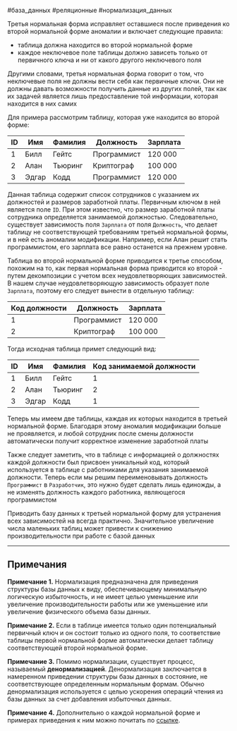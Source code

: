 #база_данных #реляционные #нормализация_данных 

Третья нормальная форма исправляет оставшиеся после приведения ко второй нормальной форме аномалии и включает следующие правила:
- таблица должна находится во второй нормальной форме
- каждое неключевое поле таблицы должно зависеть только от первичного ключа и ни от какого другого неключевого поля

Другими словами, третья нормальная форма говорит о том, что неключевые поля не должны вести себя как первичные ключи. Они не должны давать возможности получить данные из других полей, так как их задачей является лишь предоставление той информации, которая находится в них самих

Для примера рассмотрим таблицу, которая уже находится во второй форме:

| **ID** | **Имя** | **Фамилия** | **Должность** | **Зарплата** |
| ------ | ------- | ----------- | ------------- | ------------ |
| 1      | Билл    | Гейтс       | Программист   | 120 000      |
| 2      | Алан    | Тьюринг     | Криптограф    | 100 000      |
| 3      | Эдгар   | Кодд        | Программист   | 120 000      |
Данная таблица содержит список сотрудников с указанием их должностей и размеров заработной платы. Первичным ключом в ней является поле `ID`. При этом известно, что размер заработной платы сотрудника определяется занимаемой должностью. Следовательно, существует зависимость поля `Зарплата` от поля `Должность`, что делает таблицу не соответствующей требованиям третьей нормальной формы, и в ней есть аномалии модификации. Например, если Алан решит стать программистом, его зарплата все равно останется на прежнем уровне.

Таблица во второй нормальной форме приводится к третье способом, похожим на то, как первая нормальная форма приводится ко второй - путем декомпозиции с учетом всех неудовлетворяющих зависимостей. В нашем случае неудовлетворяющую зависимость образует поле `Зарплата`, поэтому его следует вынести в отдельную таблицу:

| **Код должности** | **Должность** | **Зарплата** |
| ----------------- | ------------- | ------------ |
| 1                 | Программист   | 120 000      |
| 2                 | Криптограф    | 100 000      |
Тогда исходная таблица примет следующий вид:

| **ID** | **Имя** | **Фамилия** | **Код занимаемой должности** |
| ------ | ------- | ----------- | ---------------------------- |
| 1      | Билл    | Гейтс       | 1                            |
| 2      | Алан    | Тьюринг     | 2                            |
| 3      | Эдгар   | Кодд        | 1                            |
Теперь мы имеем две таблицы, каждая их которых находится в третьей нормальной форме. Благодаря этому аномалия модификации больше не проявляется, и любой сотрудник после смены должности автоматически получит корректное изменение заработной платы

Также следует заметить, что в таблице с информацией о должностях каждой должности был присвоен уникальный код, который используется в таблице с работниками для указания занимаемой должности. Теперь если мы решим переименовывать должность `Программист` в `Разработчик`, это нужно будет сделать лишь единожды, а не изменять должность каждого работника, являющегося программистом

Приводить базу данных к третьей нормальной форму для устранения всех зависимостей на всегда практично. Значительное увеличение числа маленьких таблиц может привести к снижению производительности при работе с базой данных

---
## Примечания

**Примечание 1.** Нормализация предназначена для приведения структуры базы данных к виду, обеспечивающему минимальную логическую избыточность, и не имеет целью уменьшение или увеличение производительности работы или же уменьшение или увеличение физического объема базы данных.

**Примечание 2.** Если в таблице имеется только один потенциальный первичный ключ и он состоит только из одного поля, то соответствие таблицы первой нормальной форме автоматически делает таблицу соответствующей второй нормальной форме.

**Примечание 3.** Помимо нормализации, существует процесс, называемый **денормализацией**. Денормализация заключается в намеренном приведении структуры базы данных в состояние, не соответствующее определенным нормальным формам. Обычно денормализация используется с целью ускорения операций чтения из базы данных за счет добавления избыточных данных.

**Примечание 4.** Дополнительно о каждой нормальной форме и примерах приведения к ним можно почитать по [ссылке](https://ru.wikipedia.org/wiki/%D0%9D%D0%BE%D1%80%D0%BC%D0%B0%D0%BB%D1%8C%D0%BD%D0%B0%D1%8F_%D1%84%D0%BE%D1%80%D0%BC%D0%B0).